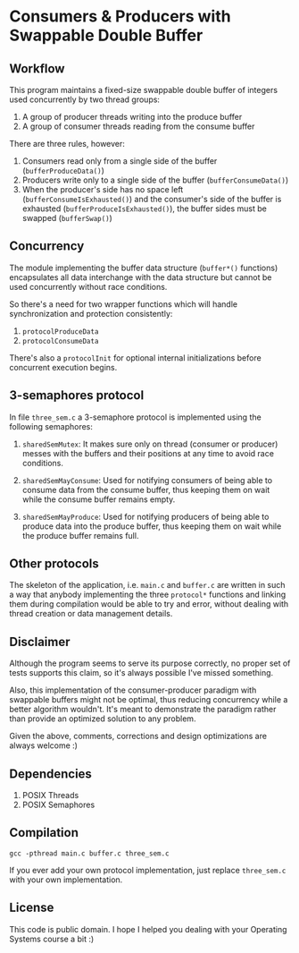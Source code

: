 # Consumers & Producers with Swappable Double Buffer

## Workflow

This program maintains a fixed-size swappable double buffer of integers used
concurrently by two thread groups:

1. A group of producer threads writing into the produce buffer
2. A group of consumer threads reading from the consume buffer

There are three rules, however:

1. Consumers read only from a single side of the buffer (`bufferProduceData()`)
2. Producers write only to a single side of the buffer (`bufferConsumeData()`)
3. When the producer's side has no space left (`bufferConsumeIsExhausted()`) and the consumer's side of
the buffer is exhausted (`bufferProduceIsExhausted()`), the buffer sides must be swapped (`bufferSwap()`)

## Concurrency

The module implementing the buffer data structure (`buffer*()` functions) encapsulates all
data interchange with the data structure but cannot be used concurrently without race conditions.

So there's a need for two wrapper functions which will handle synchronization and protection
consistently:

1. `protocolProduceData`
2. `protocolConsumeData`

There's also a `protocolInit` for optional internal initializations before concurrent execution begins.


## 3-semaphores protocol

In file `three_sem.c` a 3-semaphore protocol is implemented using the following semaphores:

1. `sharedSemMutex`: It makes sure only on thread (consumer or producer) messes with the buffers
   and their positions at any time to avoid race conditions.

2. `sharedSemMayConsume`: Used for notifying consumers of being able to consume data from the
   consume buffer, thus keeping them on wait while the consume buffer remains empty.

3. `sharedSemMayProduce`: Used for notifying producers of being able to produce data into the
   produce buffer, thus keeping them on wait while the produce buffer remains full.

## Other protocols

The skeleton of the application, i.e. `main.c` and `buffer.c` are written in such a way that
anybody implementing the three `protocol*` functions and linking them during compilation would
be able to try and error, without dealing with thread creation or data management details.

## Disclaimer

Although the program seems to serve its purpose correctly, no proper set of tests supports
this claim, so it's always possible I've missed something.

Also, this implementation of the consumer-producer paradigm with swappable buffers might not
be optimal, thus reducing concurrency while a better algorithm wouldn't. It's meant to demonstrate
the paradigm rather than provide an optimized solution to any problem.

Given the above, comments, corrections and design optimizations are always welcome :)


## Dependencies

1. POSIX Threads
2. POSIX Semaphores


## Compilation

```
gcc -pthread main.c buffer.c three_sem.c
```

If you ever add your own protocol implementation, just replace `three_sem.c` with your own
implementation.


## License

This code is public domain. I hope I helped you dealing with your Operating Systems course a bit :)